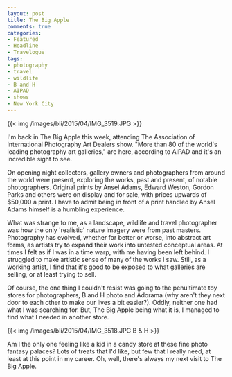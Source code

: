 ```yaml
---
layout: post
title: The Big Apple
comments: true
categories:
- Featured
- Headline
- Travelogue
tags:
- photography
- travel
- wildlife
- B and H
- AIPAD
- shows
- New York City
---
```


{{<  img /images/bli/2015/04/IMG_3519.JPG  >}}

I'm back in The Big Apple this week, attending The Association of International Photography Art Dealers show. "More than 80 of the world's leading photography art galleries," are here, according to AIPAD and it's an incredible sight to see. 

<!--more-->

On opening night collectors, gallery owners and photographers from around the world were present, exploring the works, past and present, of notable photographers. Original prints by Ansel Adams, Edward Weston, Gordon Parks and others were on display and for sale, with prices upwards of $50,000 a print. I have to admit being in front of a print handled by Ansel Adams himself is a humbling experience. 

What was strange to me, as a landscape, wildlife and travel photographer was how the only 'realistic' nature imagery were from past masters. Photography has evolved, whether for better or worse, into abstract art forms, as artists try to expand their work into untested conceptual areas. At times I felt as if I was in a time warp, with me having been left behind. I struggled to make artistic sense of many of the works I saw. Still, as a working artist, I find that it's good to be exposed to what galleries are selling, or at least trying to sell. 

Of course, the one thing I couldn't resist was going to the penultimate toy stores for photographers, B and H photo and Adorama (why aren't they next door to each other to make our lives a bit easier?). Oddly, neither one had what I was searching for. But, The Big Apple being what it is, I managed to find what I needed in another store. 

{{<  img /images/bli/2015/04/IMG_3518.JPG B & H  >}}

Am I the only one feeling like a kid in a candy store at these fine photo fantasy palaces? Lots of treats that I'd like, but few that I really need, at least at this point in my career. Oh, well, there's always my next visit to The Big Apple. 


